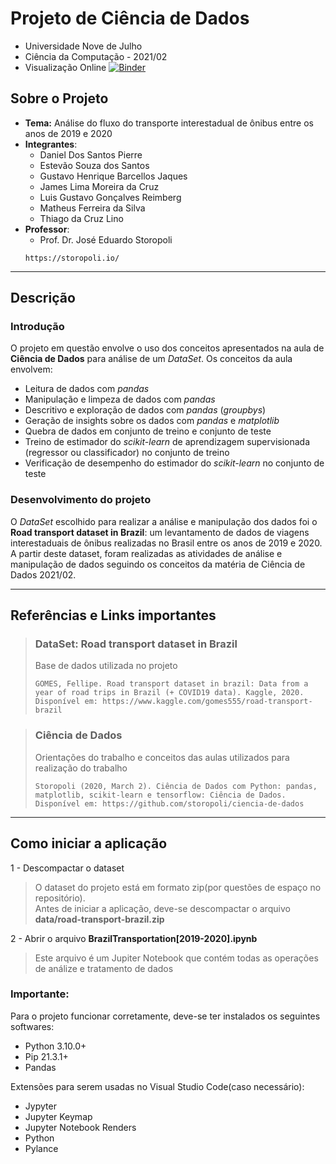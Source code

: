 # Projeto de Ciência de Dados
- Universidade Nove de Julho
- Ciência da Computação - 2021/02
- Visualização Online [![Binder](https://mybinder.org/badge_logo.svg)](https://mybinder.org/v2/gh/luisgustavoreimberg/uni9-data_science-brazil_transportation/main?labpath=BrazilTransportation%5B2019-2020%5D.ipynb)

## Sobre o Projeto
- **Tema:** Análise do fluxo do transporte interestadual de ônibus entre os anos de 2019 e 2020
- **Integrantes**:
  - Daniel Dos Santos Pierre
  - Estevão Souza dos Santos
  - Gustavo Henrique Barcellos Jaques
  - James Lima Moreira da Cruz
  - Luis Gustavo Gonçalves Reimberg
  - Matheus Ferreira da Silva
  - Thiago da Cruz Lino
- **Professor**:
  - Prof. Dr. José Eduardo Storopoli
  ```
  https://storopoli.io/
  ```

--------------------------------------
## Descrição
### **Introdução**
O projeto em questão envolve o uso dos conceitos apresentados na aula de **Ciência de Dados** para análise de um *DataSet*. Os conceitos da aula envolvem:
- Leitura de dados com *pandas*
- Manipulação e limpeza de dados com *pandas*
- Descritivo e exploração de dados com *pandas* (*groupbys*)
- Geração de insights sobre os dados com *pandas* e *matplotlib*
- Quebra de dados em conjunto de treino e conjunto de teste
- Treino de estimador do *scikit-learn* de aprendizagem supervisionada (regressor ou classificador) no conjunto de treino
- Verificação de desempenho do estimador do *scikit-learn* no conjunto de teste

### **Desenvolvimento do projeto**
O *DataSet* escolhido para realizar a análise e manipulação dos dados foi o **Road transport dataset in Brazil**: um levantamento de dados de viagens interestaduais de ônibus realizadas no Brasil entre os anos de 2019 e 2020. A partir deste dataset, foram realizadas as atividades de análise e manipulação de dados seguindo os conceitos da matéria de Ciência de Dados 2021/02.

--------------------------------------
## Referências e Links importantes

> ### **DataSet: Road transport dataset in Brazil**
> Base de dados utilizada no projeto  
> ```
> GOMES, Fellipe. Road transport dataset in brazil: Data from a year of road trips in Brazil (+ COVID19 data). Kaggle, 2020. Disponível em: https://www.kaggle.com/gomes555/road-transport-brazil
> ```


> ### **Ciência de Dados**
> Orientações do trabalho e conceitos das aulas utilizados para realização do trabalho
> ```
> Storopoli (2020, March 2). Ciência de Dados com Python: pandas, matplotlib, scikit-learn e tensorflow: Ciência de Dados. Disponível em: https://github.com/storopoli/ciencia-de-dados
> ```

--------------------------------------
## Como iniciar a aplicação

1 - Descompactar o dataset
> O dataset do projeto está em formato zip(por questões de espaço no repositório).  
> Antes de iniciar a aplicação, deve-se descompactar o arquivo **data/road-transport-brazil.zip**

2 - Abrir o arquivo **BrazilTransportation[2019-2020].ipynb**
> Este arquivo é um Jupiter Notebook que contém todas as operações de análize e tratamento de dados

### **Importante:**
Para o projeto funcionar corretamente, deve-se ter instalados os seguintes softwares:
- Python 3.10.0+
- Pip 21.3.1+
- Pandas

Extensões para serem usadas no Visual Studio Code(caso necessário):
- Jypyter
- Jupyter Keymap
- Jupyter Notebook Renders
- Python
- Pylance